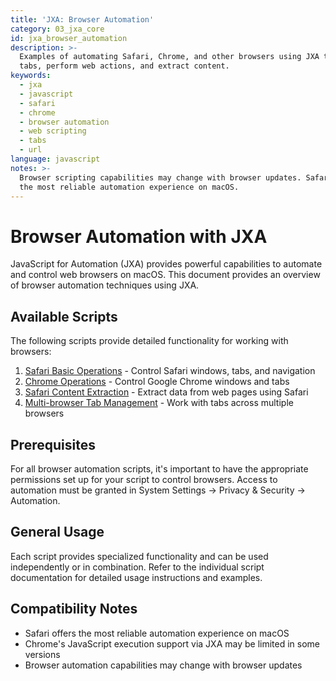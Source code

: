 ```yaml
---
title: 'JXA: Browser Automation'
category: 03_jxa_core
id: jxa_browser_automation
description: >-
  Examples of automating Safari, Chrome, and other browsers using JXA to control
  tabs, perform web actions, and extract content.
keywords:
  - jxa
  - javascript
  - safari
  - chrome
  - browser automation
  - web scripting
  - tabs
  - url
language: javascript
notes: >-
  Browser scripting capabilities may change with browser updates. Safari offers
  the most reliable automation experience on macOS.
---
```


# Browser Automation with JXA

JavaScript for Automation (JXA) provides powerful capabilities to automate and control web browsers on macOS. This document provides an overview of browser automation techniques using JXA.

## Available Scripts

The following scripts provide detailed functionality for working with browsers:

1. [Safari Basic Operations](browser/jxa_safari_basic_operations.md) - Control Safari windows, tabs, and navigation
2. [Chrome Operations](browser/jxa_chrome_operations.md) - Control Google Chrome windows and tabs
3. [Safari Content Extraction](browser/jxa_safari_content_extraction.md) - Extract data from web pages using Safari
4. [Multi-browser Tab Management](browser/jxa_multi_browser_tab_management.md) - Work with tabs across multiple browsers

## Prerequisites

For all browser automation scripts, it's important to have the appropriate permissions set up for your script to control browsers. Access to automation must be granted in System Settings → Privacy & Security → Automation.

## General Usage

Each script provides specialized functionality and can be used independently or in combination. Refer to the individual script documentation for detailed usage instructions and examples.

## Compatibility Notes

- Safari offers the most reliable automation experience on macOS
- Chrome's JavaScript execution support via JXA may be limited in some versions
- Browser automation capabilities may change with browser updates